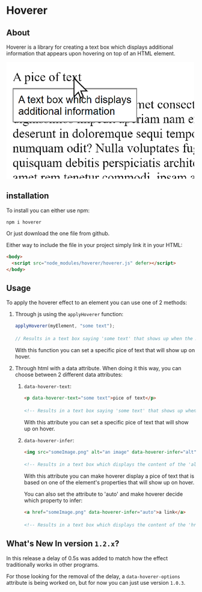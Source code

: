 # Hoverer

## About

Hoverer is a library for creating a text box which displays additional information that appears upon hovering on top of an HTML element.

![An example image](readmeFiles/example.png)

## installation

To install you can either use npm:

```console
npm i hoverer
```

Or just download the one file from github.

Either way to include the file in your project simply link it in your HTML:

```html
<body>
  <script src="node_modules/hoverer/hoverer.js" defer></script>
</body>
```

## Usage

To apply the hoverer effect to an element you can use one of 2 methods:

1. Through js using the `applyHoverer` function:

   ```js
   applyHoverer(myElement, "some text");

   // Results in a text box saying 'some text' that shows up when the mouse hovers over `myElement`.
   ```

   With this function you can set a specific pice of text that will show up on hover.

1. Through html with a data attribute. When doing it this way, you can choose between 2 different data attributes:

   1. `data-hoverer-text`:

      ```html
      <p data-hoverer-text="some text">pice of text</p>

      <!-- Results in a text box saying 'some text' that shows up when the mouse hovers over the p element. -->
      ```

      With this attribute you can set a specific pice of text that will show up on hover.

   1. `data-hoverer-infer`:

      ```html
      <img src="someImage.png" alt="an image" data-hoverer-infer="alt" />

      <!-- Results in a text box which displays the content of the 'alt' property of the img element ('an image') and shows up when the mouse hovers over the img element. -->
      ```

      With this attribute you can make hoverer display a pice of text that is based on one of the element's properties that will show up on hover.

      You can also set the attribute to 'auto' and make hoverer decide which property to infer:

      ```html
      <a href="someImage.png" data-hoverer-infer="auto">a link</a>

      <!-- Results in a text box which displays the content of the 'href' property of the `a` element ('an image') and shows up when the mouse hovers over the img element. -->
      ```

## What's New In version `1.2.x`?

In this release a delay of 0.5s was added to match how the effect traditionally works in other programs.

For those looking for the removal of the delay, a `data-hoverer-options` attribute is being worked on, but for now you can just use version `1.0.3`.
